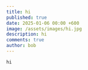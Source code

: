 ```yaml
---
title: hi
published: true
date: 2025-01-06 00:00 +600
image: /assets/images/hi.jpg
description: hi
comments: true
author: bob
---
```

```
hi
```